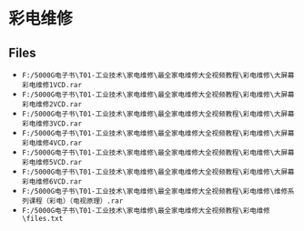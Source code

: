 # 彩电维修

## Files

- `F:/5000G电子书\T01-工业技术\家电维修\最全家电维修大全视频教程\彩电维修\大屏幕彩电维修1VCD.rar`
- `F:/5000G电子书\T01-工业技术\家电维修\最全家电维修大全视频教程\彩电维修\大屏幕彩电维修2VCD.rar`
- `F:/5000G电子书\T01-工业技术\家电维修\最全家电维修大全视频教程\彩电维修\大屏幕彩电维修3VCD.rar`
- `F:/5000G电子书\T01-工业技术\家电维修\最全家电维修大全视频教程\彩电维修\大屏幕彩电维修4VCD.rar`
- `F:/5000G电子书\T01-工业技术\家电维修\最全家电维修大全视频教程\彩电维修\大屏幕彩电维修5VCD.rar`
- `F:/5000G电子书\T01-工业技术\家电维修\最全家电维修大全视频教程\彩电维修\大屏幕彩电维修6VCD.rar`
- `F:/5000G电子书\T01-工业技术\家电维修\最全家电维修大全视频教程\彩电维修\维修系列课程（彩电）（电视原理）.rar`
- `F:/5000G电子书\T01-工业技术\家电维修\最全家电维修大全视频教程\彩电维修\files.txt`
